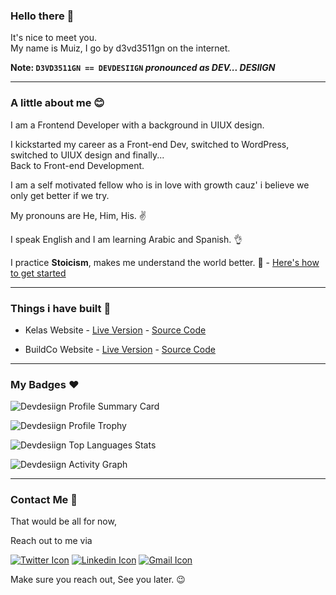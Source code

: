 ### Hello there 👋

It's nice to meet you. <br> My name is Muiz, I go by d3vd3511gn on the internet.

**Note: `D3VD3511GN == DEVDESIIGN` *pronounced as DEV... DESIIGN***

---

### A little about me 😊

I am a Frontend Developer with a background in UIUX design. 

I kickstarted my career as a Front-end Dev, switched to WordPress, switched to UIUX design and finally... <br> Back to Front-end Development.

I am a self motivated fellow who is in love with growth cauz' i believe we only get better if we try.

My pronouns are He, Him, His. ✌

I speak English and I am learning Arabic and Spanish. 👌

I practice **Stoicism**, makes me understand the world better. 💯 - [Here's how to get started](https://stoicismpod.com/)

---

### Things i have built 💪

- Kelas Website - [Live Version](https://devdesiign.github.io/Kelas/) - [Source Code](https://github.com/Devdesiign/Kelas)

- BuildCo Website - [Live Version](https://devdesiign.github.io/BuildCo/) - [Source Code](https://github.com/Devdesiign/BuildCo)

---

### My Badges ❤

![Devdesiign Profile Summary Card](https://github-profile-summary-cards.vercel.app/api/cards/profile-details?username=devdesiign&theme=vue)

![Devdesiign Profile Trophy](https://github-profile-trophy.vercel.app/?username=devdesiign)

![Devdesiign Top Languages Stats](https://github-readme-stats.vercel.app/api/top-langs/?username=devdesiign)

![Devdesiign Activity Graph](https://activity-graph.herokuapp.com/graph?username=devdesiign&theme=minimal)

---

### Contact Me 📲

That would be all for now,

Reach out to me via

[![Twitter Icon](https://img.shields.io/badge/Twitter-1DA1F2?style=for-the-badge&logo=twitter&logoColor=white)](https://twitter.com/d3vd3511gn) 
[![Linkedin Icon](https://img.shields.io/badge/LinkedIn-0077B5?style=for-the-badge&logo=linkedin&logoColor=white)](https://www.linkedin.com/in/muiz-haruna-321841187/)
[![Gmail Icon](https://img.shields.io/badge/Gmail-D14836?style=for-the-badge&logo=gmail&logoColor=white)](mailto:devdesiign@gmail.com)

Make sure you reach out, See you later. 😉

<!--
**Devdesiign/Devdesiign** is a ✨ _special_ ✨ repository because its `README.md` (this file) appears on your GitHub profile.

Here are some ideas to get you started:

- 🔭 I’m currently working on ...
- 🌱 I’m currently learning ...
- 👯 I’m looking to collaborate on ...
- 🤔 I’m looking for help with ...
- 💬 Ask me about ...
- 📫 How to reach me: ...
- 😄 Pronouns: ...
- ⚡ Fun fact: ...
-->
